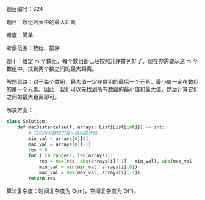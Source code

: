 题目编号：624

题目：数组列表中的最大距离

难度：简单

考察范围：数组、排序

题干：给定 m 个数组，每个数组都已经按照升序排列好了。现在你需要从这 m 个数组中，找到两个数之间的最大距离。

解题思路：对于每个数组，最大值一定在数组的最后一个元素，最小值一定在数组的第一个元素。因此，我们可以先找到所有数组的最小值和最大值，然后计算它们之间的最大距离即可。

解决方案：

```python
class Solution:
    def maxDistance(self, arrays: List[List[int]]) -> int:
        # 找到所有数组的最小值和最大值
        min_val = arrays[0][0]
        max_val = arrays[0][-1]
        res = 0
        for i in range(1, len(arrays)):
            res = max(res, abs(arrays[i][-1] - min_val), abs(max_val - arrays[i][0]))
            min_val = min(min_val, arrays[i][0])
            max_val = max(max_val, arrays[i][-1])
        return res
```

算法复杂度：时间复杂度为 O(m)，空间复杂度为 O(1)。